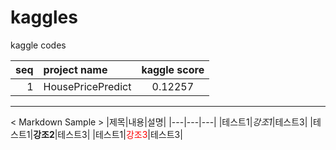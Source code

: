 # kaggles
kaggle codes


|seq|       project name         |kaggle score|
|---:|:----------------------------|:------------:|
|  1| HousePricePredict          |0.12257|



----
< Markdown Sample >
|제목|내용|설명|
|---|---|---|
|테스트1|*강조1*|테스트3|
|테스트1|**강조2**|테스트3|
|테스트1|<span style="color:red">강조3</span>|테스트3|
